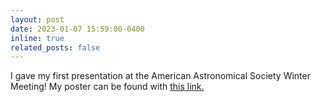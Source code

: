 ```yaml
---
layout: post
date: 2023-01-07 15:59:00-0400
inline: true
related_posts: false
---
```


I gave my first presentation at the American Astronomical Society Winter Meeting! My poster can be found with <a href='https://aas242-aas.ipostersessions.com/?s=EC-96-B3-45-94-7C-55-05-36-D5-60-8E-A5-C3-08-41'>this link.
